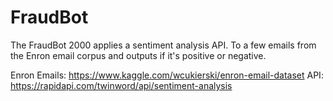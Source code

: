 # FraudBot
The FraudBot 2000 applies a sentiment analysis API.
To a few emails from the Enron email corpus and outputs if it's positive or negative.

Enron Emails: https://www.kaggle.com/wcukierski/enron-email-dataset
API: https://rapidapi.com/twinword/api/sentiment-analysis
